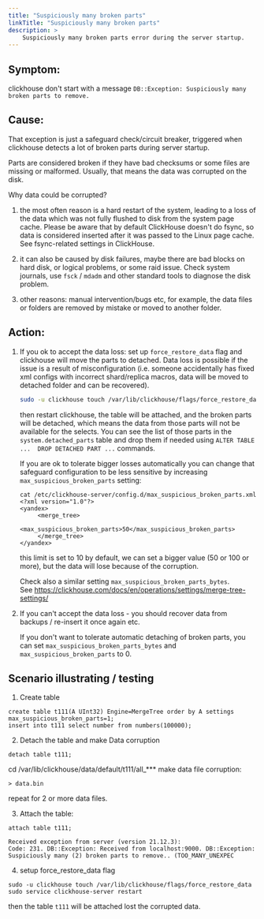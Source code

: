 ```yaml
---
title: "Suspiciously many broken parts"
linkTitle: "Suspiciously many broken parts"
description: >
    Suspiciously many broken parts error during the server startup.
---
```


## Symptom:

clickhouse don't start with a message `DB::Exception: Suspiciously many broken parts to remove.`

## Cause:

That exception is just a safeguard check/circuit breaker, triggered when clickhouse detects a lot of broken parts during server startup.

Parts are considered broken if they have bad checksums or some files are missing or malformed. Usually, that means the data was corrupted on the disk.

Why data could be corrupted?

1. the most often reason is a hard restart of the system, leading to a loss of the data which was not fully flushed to disk from the system page cache. Please be aware that by default ClickHouse doesn't do fsync, so data is considered inserted after it was passed to the Linux page cache. See fsync-related settings in ClickHouse.

2. it can also be caused by disk failures, maybe there are bad blocks on hard disk, or logical problems, or some raid issue. Check system journals, use `fsck` / `mdadm` and other standard tools to diagnose the disk problem. 

3. other reasons: manual intervention/bugs etc, for example, the data files or folders are removed by mistake or moved to another folder.

## Action:

1. If you ok to accept the data loss: set up `force_restore_data` flag and clickhouse will move the parts to detached. Data loss is possible if the issue is a result of misconfiguration (i.e. someone accidentally has fixed xml configs with incorrect shard/replica macros, data will be moved to detached folder and can be recovered).

    ```bash
    sudo -u clickhouse touch /var/lib/clickhouse/flags/force_restore_data
    ``` 

    then restart clickhouse, the table will be attached, and the broken parts will be detached, which means the data from those parts will not be available for the selects. You can see the list of those parts in the `system.detached_parts` table and drop them if needed using `ALTER TABLE ...  DROP DETACHED PART ...` commands.

    If you are ok to tolerate bigger losses automatically you can change that safeguard configuration to be less sensitive by increasing `max_suspicious_broken_parts` setting:
    ```
    cat /etc/clickhouse-server/config.d/max_suspicious_broken_parts.xml
    <?xml version="1.0"?>
    <yandex>
         <merge_tree>
             <max_suspicious_broken_parts>50</max_suspicious_broken_parts>
         </merge_tree>
    </yandex>
    ```
    this limit is set to 10 by default, we can set a bigger value (50 or 100 or more), but the data will lose because of the corruption.

    Check also a similar setting `max_suspicious_broken_parts_bytes`.  
    See https://clickhouse.com/docs/en/operations/settings/merge-tree-settings/

2. If you can't accept the data loss - you should recover data from backups / re-insert it once again etc.

    If you don't want to tolerate automatic detaching of broken parts, you can set `max_suspicious_broken_parts_bytes` and `max_suspicious_broken_parts` to 0.


## Scenario illustrating / testing

1. Create table
```
create table t111(A UInt32) Engine=MergeTree order by A settings max_suspicious_broken_parts=1;
insert into t111 select number from numbers(100000);
```
2. Detach the table and make Data corruption 

```
detach table t111;
```
cd /var/lib/clickhouse/data/default/t111/all_*** 
make data file corruption:
```
> data.bin
``` 
repeat for 2 or more data files.

3. Attach the table:
```
attach table t111;
 
Received exception from server (version 21.12.3):
Code: 231. DB::Exception: Received from localhost:9000. DB::Exception: Suspiciously many (2) broken parts to remove.. (TOO_MANY_UNEXPEC
```
4. setup force_restore_data flag
```
sudo -u clickhouse touch /var/lib/clickhouse/flags/force_restore_data
sudo service clickhouse-server restart
```
then the table `t111` will be attached lost the corrupted data.
